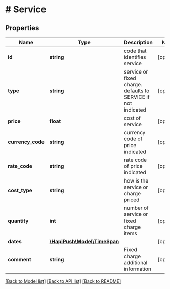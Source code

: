 # # Service

## Properties

Name | Type | Description | Notes
------------ | ------------- | ------------- | -------------
**id** | **string** | code that identifies service | [optional] 
**type** | **string** | service or fixed charge. defaults to SERVICE if not indicated | [optional] 
**price** | **float** | cost of service | [optional] 
**currency_code** | **string** | currency code of price indicated | [optional] 
**rate_code** | **string** | rate code of price indicated | [optional] 
**cost_type** | **string** | how is the service or charge priced | [optional] 
**quantity** | **int** | number of service or fixed charge items | [optional] 
**dates** | [**\HapiPush\Model\TimeSpan**](TimeSpan.md) |  | [optional] 
**comment** | **string** | Fixed charge additional information | [optional] 

[[Back to Model list]](../../README.md#documentation-for-models) [[Back to API list]](../../README.md#documentation-for-api-endpoints) [[Back to README]](../../README.md)


